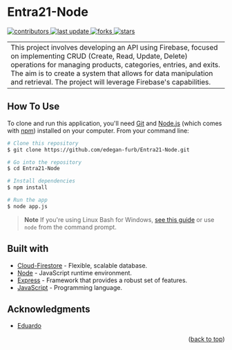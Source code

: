 # Entra21-Node
 </p>
  <p>
  <a href="https://github.com/edegan-furb/Entra21-Node/graphs/contributors">
    <img src="https://img.shields.io/github/contributors/edegan-furb/Entra21-Node" alt="contributors" />
  </a>
  <a href="">
    <img src="https://img.shields.io/github/last-commit/edegan-furb/Entra21-Node" alt="last update" />
  </a>
  <a href="https://github.com/edegan-furb/Entra21-Node/network/members">
    <img src="https://img.shields.io/github/forks/edegan-furb/Entra21-Node" alt="forks" />
  </a>
  <a href="https://github.com/edegan-furb/Entra21-Node/stargazers">
    <img src="https://img.shields.io/github/stars/edegan-furb/Entra21-Node" alt="stars" />
  </a>
</p>
<table>
<tr>
<td>
This project involves developing an API using Firebase, focused on implementing CRUD (Create, Read, Update, Delete) operations for managing products, categories, entries, and exits. 
The aim is to create a system that allows for data manipulation and retrieval. The project will leverage Firebase's capabilities.
</td>
</tr>
</table>

## How To Use

To clone and run this application, you'll need [Git](https://git-scm.com) and [Node.js](https://nodejs.org/en/download/) (which comes with [npm](http://npmjs.com)) installed on your computer. From your command line:

```bash
# Clone this repository
$ git clone https://github.com/edegan-furb/Entra21-Node.git

# Go into the repository
$ cd Entra21-Node

# Install dependencies
$ npm install

# Run the app
$ node app.js
```

> **Note**
> If you're using Linux Bash for Windows, [see this guide](https://www.howtogeek.com/261575/how-to-run-graphical-linux-desktop-applications-from-windows-10s-bash-shell/) or use `node` from the command prompt.

## Built with 

- [Cloud-Firestore](https://firebase.google.com/docs/firestore) - Flexible, scalable database.
- [Node](https://nodejs.org/en) -  JavaScript runtime environment.
- [Express](https://expressjs.com/) -  Framework that provides a robust set of features.
- [JavaScript](https://www.w3schools.com/js/) - Programming language.

## Acknowledgments

* [Eduardo](https://github.com/edegan-furb)

<p align="right">(<a href="#readme-top">back to top</a>)</p>

